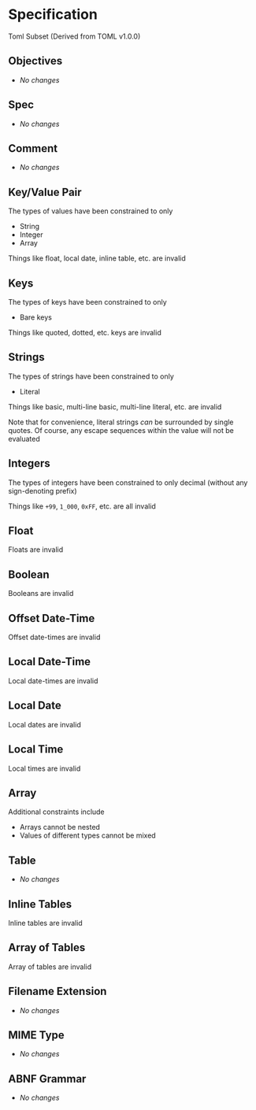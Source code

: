 # Specification

Toml Subset (Derived from TOML v1.0.0)

## Objectives

- _No changes_

## Spec

- _No changes_

## Comment

- _No changes_

## Key/Value Pair

The types of values have been constrained to only

- String
- Integer
- Array

Things like float, local date, inline table, etc. are invalid

## Keys

The types of keys have been constrained to only

- Bare keys

Things like quoted, dotted, etc. keys are invalid

## Strings

The types of strings have been constrained to only

- Literal

Things like basic, multi-line basic, multi-line literal, etc. are invalid

Note that for convenience, literal strings _can_ be surrounded by single quotes. Of course, any escape sequences within the value will not be evaluated

## Integers

The types of integers have been constrained to only decimal (without any sign-denoting prefix)

Things like `+99`, `1_000`, `0xFF`, etc. are all invalid

## Float

Floats are invalid

## Boolean

Booleans are invalid

## Offset Date-Time

Offset date-times are invalid

## Local Date-Time

Local date-times are invalid

## Local Date

Local dates are invalid

## Local Time

Local times are invalid

## Array

Additional constraints include

- Arrays cannot be nested
- Values of different types cannot be mixed

## Table

- _No changes_

## Inline Tables

Inline tables are invalid

## Array of Tables

Array of tables are invalid

## Filename Extension

- _No changes_

## MIME Type

- _No changes_

## ABNF Grammar

- _No changes_
